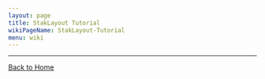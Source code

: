 ```yaml
---
layout: page
title: StakLayout Tutorial
wikiPageName: StakLayout-Tutorial
menu: wiki
---
```


***
[Back to Home]({{site.baseurl}}/eclipse.tutorial/wiki/)
